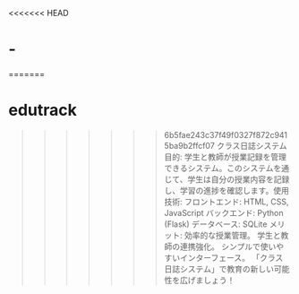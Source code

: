 <<<<<<< HEAD
# -
=======
# edutrack
>>>>>>> 6b5fae243c37f49f0327f872c9415ba9b2ffcf07
クラス日誌システム 目的: 学生と教師が授業記録を管理できるシステム。このシステムを通じて、学生は自分の授業内容を記録し、学習の進捗を確認します。使用技術: フロントエンド: HTML, CSS, JavaScript バックエンド: Python (Flask) データベース: SQLite メリット:  効率的な授業管理。 学生と教師の連携強化。 シンプルで使いやすいインターフェース。 「クラス日誌システム」で教育の新しい可能性を広げましょう！
